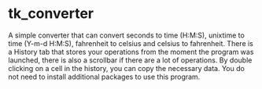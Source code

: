 # tk_converter
A simple converter that can convert seconds to time (H:M:S), unixtime to time (Y-m-d H:M:S), fahrenheit to celsius and celsius to fahrenheit. There is a History tab that stores your operations from the moment the program was launched, there is also a scrollbar if there are a lot of operations. By double clicking on a cell in the history, you can copy the necessary data. You do not need to install additional packages to use this program.